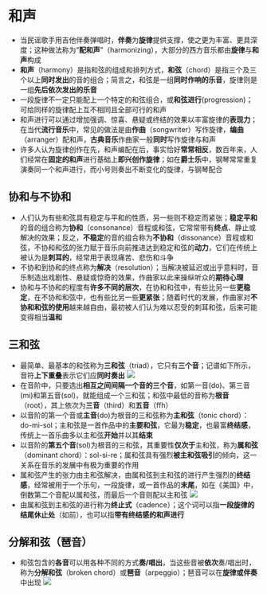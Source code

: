 # 和声
* 当民谣歌手用吉他伴奏弹唱时，**伴奏**为**旋律**提供支撑，使之更为丰富、更具深度；这种做法称为“**配和声**”（harmonizing），大部分的西方音乐都由**旋律**与**和声**构成
* **和声**（harmony）是指和弦的组成和排列方式，**和弦**（chord）是指三个及三个以上**同时发出**的音的组合；简言之，和弦是一组**同时作响的乐音**，旋律则是一组**先后依次发出的乐音**
* 一段旋律不一定只能配上一个特定的和弦组合，或**和弦进行**(progression)；可给同样的旋律配上互不相同且全部可行的和声
* 和声进行可以通过增加强调、惊喜、悬疑或终结的效果以丰富旋律的**表现力**；在当代**流行音乐**中，常见的做法是由**作曲**（songwriter）写作旋律，**编曲**（arranger）配和声，**古典音乐**作曲家一般**同时**写作旋律与和声
* 许多人认为旋律创作在先，和声编配在后，事实恰好**常常相反**，数百年来，人们经常在**固定的和声**进行基础上**即兴创作旋律**；如在**爵士乐**中，钢琴常常重复演奏同一个和声进行，而小号则奏出不断变化的旋律，与钢琴配合
## 协和与不协和
* 人们认为有些和弦具有稳定与平和的性质，另一些则不稳定而紧张；**稳定平和**的音的组合称为**协和**（consonance）音程或和弦，它常常带有**终点**、静止或解决的效果；反之，**不稳定**的音的组合称为**不协和**（dissonance）音程或和弦，不协和和弦的张力赋于音乐向前推进达到稳定和弦的**动力**，它们在传统上被认为是**刺耳的**，经常用于表现痛苦、悲伤和斗争
* 不协和到协和的终点称为**解决**（resolution）；当解决被延迟或出乎意料时，音乐制造出戏剧性、悬疑或惊奇的效果，作曲家以此来操纵听众的**期待心理**
* 协和与不协和的程度有**许多不同的层次**，在协和和弦中，有些比另一些**更稳定**，在不协和和弦中，也有些比另一些**更紧张**；随着时代的发展，作曲家对**不协和和弦的使用**越来越自由，最初被人们认为难以忍受的刺耳和弦，后来可能变得相当**温和**
## 三和弦
* 最简单、最基本的和弦称为**三和弦**（triad），它只有**三个音**；记谱如下所示，音符**上下重叠**表示它们应**同时奏出**
![](../images/三和弦.jpg)
* 在音阶中，只要选出**相互之间间隔一个音的三个音**，如第一音(do)、第三音(mi)和第五音(sol)，就能组成一个三和弦；和弦中最低的音称为**根音**（root），其上依次为**三音**（third）和**五音**（ffh）
* 以音阶的第一个音或**主音**(do)为根音的三和弦称为**主和弦**（tonic chord）：do-mi-sol；主和弦是一首作品中的**主要和弦**，它最为**稳定**，也最富**终结感**，传统上一首乐曲多以主和弦**开始**并以其**结束**
* 以音阶的**第五个音**(sol)为根音的三和弦，其重要性**仅次于**主和弦，称为**属和弦**（dominant chord）：sol-si-re；属和弦具有强烈**被主和弦吸引**的倾向，这一关系在音乐的发展中有极为重要的作用
* 属和弦产生的张力由主和弦解决，由属和弦到主和弦的进行产生强烈的**终结感**，经常被用于一个乐句，一段旋律，或一首作品的**末尾**，如在《美国》中，倒数第二个音配以属和弦，而最后一个音则配以主和弦
![](../images/终止式.jpg)
* 由属和弦到主和弦的进行称为**终止式**（cadence）；这个词可以指**一段旋律的结尾休止处**（如前），也可以指**带有终结感的和声进行**
## 分解和弦（琶音）
* 和弦包含的**各音**可以用各种不同的方式**奏/唱出**，当这些音被**依次**奏/唱出时，称为**分解和弦**（broken chord）或**琶音**（arpeggio）；琶音可以在**旋律或伴奏**中出现
![](../images/琶音.jpg)
